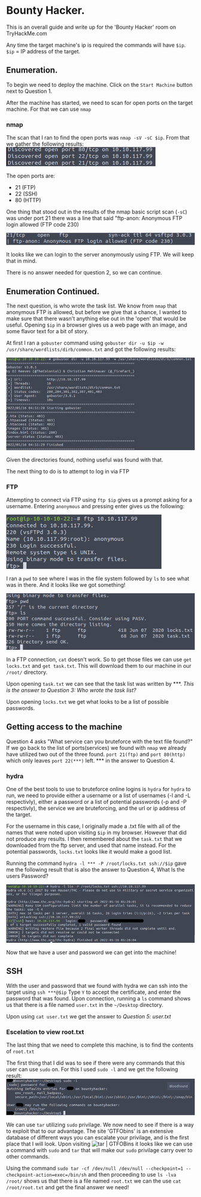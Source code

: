 # Bounty Hacker.

This is an overall guide and write up for the 'Bounty Hacker' room on TryHackMe.com

Any time the target machine's ip is required the commands will have `$ip`. `$ip` = IP address of the target.

## Enumeration.

To begin we need to deploy the machine. Click on the `Start Machine` button next to Question 1.

After the machine has started, we need to scan for open ports on the target machine. For that we can use `nmap`

### nmap

The scan that I ran to find the open ports was `nmap -sV -sC $ip`. From that we gather the following results:
![nmap](images/nmap.png)

The open ports are:
- 21 (FTP)
- 22 (SSH)
- 80 (HTTP)

One thing that stood out in the results of the nmap basic script scan (`-sC`) was under port 21 there was a line that said "ftp-anon: Anonymous FTP login allowed (FTP code 230)

![ftpaccess](images/ftpanon.png)

It looks like we can login to the server anonymously using FTP. We will keep that in mind.

There is no answer needed for question 2, so we can continue.

## Enumeration Continued.

The next question, is who wrote the task list. We know from `nmap` that anonymous FTP is allowed, but before we give that a chance, I wanted to make sure that there wasn't anything else out in the 'open' that would be useful. Opening `$ip` in a browser gives us a web page with an image, and some flavor text for a bit of story. 

At first I ran a `gobuster` command using `gobuster dir -u $ip -w /usr/share/wordlists/dirb/common.txt` and got the following results:

![gobuster](images/gobuster.png)

Given the directories found, nothing useful was found with that.

The next thing to do is to attempt to log in via FTP

### FTP

Attempting to connect via FTP using `ftp $ip` gives us a prompt asking for a username. Entering `anonymous` and pressing enter gives us the following:

![ftplogin](images/ftplogin.png)

I ran a `pwd` to see where I was in the file system followed by `ls` to see what was in there. And it looks like we got something!

![ftppwdls](images/ftppwdls.png)

In a FTP connection, `cat` doesn't work. So to get those files we can use `get locks.txt` and `get task.txt`. This will download them to our machine in our `/root/` directory.

Upon opening `task.txt` we can see that the task list was written by ***. *This is the answer to Question 3: Who wrote the task list?*

Upon opening `locks.txt` we get what looks to be a list of possible passwords.

## Getting access to the machine

Question 4 asks "What service can you bruteforce with the text file found?" If we go back to the list of ports(services) we found with `nmap` we already have utilized two out of the three found. `port 21(ftp)` and `port 80(http)` which only leaves `port 22(***)` left. *** in the answer to Question 4.

### hydra

One of the best tools to use to bruteforce online logins is `hydra` for `hydra` to run, we need to provide either a username or a list of usernames (-l and -L respectivly), either a password or a list of potential passwords (-p and -P respectivly), the service we are bruteforcing, and the url or ip address of the target.

For the username in this case, I originally made a .txt file with all of the names that were noted upon visiting `$ip` in my browser. However that did not produce any results. I then remembered about the `task.txt` that we downloaded from the ftp server, and used that name instead. For the potential passwords, `locks.txt` looks like it would make a good list. 

Running the command `hydra -l *** -P /root/locks.txt ssh://$ip` gave me the following result that is also the answer to Question 4, What Is the users Password?

![hydra](images/hydra.png)

Now that we have a user and password we can get into the machine!

## SSH

With the user and password that we found with hydra we can ssh into the target using `ssh ***@$ip`
Type `Y` to accept the certificate, and enter the password that was found. 
Upon connection, running a `ls` command shows us that there is a file named `user.txt` in the `~/Desktop` directory.

Upon using `cat user.txt` we get the answer to *Question 5: user.txt*

### Escelation to view root.txt

The last thing that we need to complete this machine, is to find the contents of `root.txt`

The first thing that I did was to see if there were any commands that this user can use `sudo` on. For this I used `sudo -l` and we get the following result:
![sudo](images/sudo.png)

We can use `tar` utilizing `sudo` privilage. We now need to see if there is a way to exploit that to our advantage. 
The site 'GTFObins' is an extensive database of different ways you can escalate your privilage, and is the first place that I will look. Upon visiting ![tar | GTFOBins](https://gtfobins.github.io/gtfobins/tar/) it looks like we can use a command with `sudo` and `tar` that will make our `sudo` privilage carry over to other commands. 

Using the command `sudo tar -cf /dev/null /dev/null --checkpoint=1 --checkpoint-action=exec=/bin/sh` and then proceeding to use `ls -lva /root/` shows us that there is a file named `root.txt` we can the use `cat /root/root.txt` and get the final answer we need!
